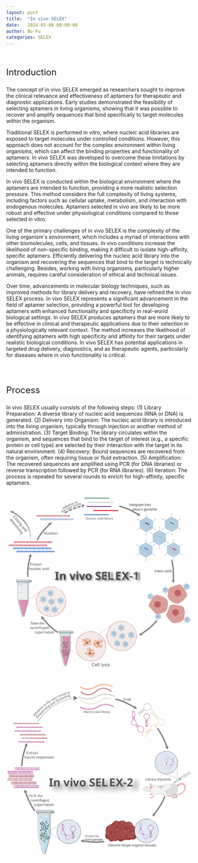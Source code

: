 ```yaml
---
layout: post
title:  "In vivo SELEX"
date:   2024-05-08 00:00:00
author: Bo Fu
categories: SELEX
---
```

<html>
<head>
  <title>横向排列的点击按钮</title>
  <style>
    /* 按钮容器样式 */
    .button-container {
      display: flex;
      justify-content: left;
      align-items: center;
      height: 50px;
    }
    /* 按钮样式 */
    .button {
      display: block;
      padding: 10px;
      font-size:24px;
      margin-right: 10px;
      text-align: center;
      background-color: #ffffff;
      color: #520049;
      text-decoration: none;
      border: 1px solid #520049;
      border-radius: 5px;
    }
    /* 鼠标悬停样式 */
    .button:hover {
      background-color: #c9c5c5;
      cursor: pointer;
    }
  </style>
</head>
</html>

<html lang="zh-cn">
<head>
<meta charset="utf-8"> 
<style>
  .header_box {
    display: block;
    font-size: 24px;
    background-color: #ffffff;
    text-decoration: none;
    border-radius: 1px;
    width: 500px;
    border-width: 1px 1px 2px 1px;
    border-color: #ffffff #ffffff #ffffff #ffffff;
}
.blowheader_box{
    display: block;
      padding: 6px;
      font-size:20px;
      margin-right: 10px;
      text-align: center;
      background-color: #efefef;
      color: #000000;
      text-decoration: none;
      border: 1px solid #ffffff;
      border-radius: 1px;
      width:170px;
	    height:40px;
  }
  .box_style{
    background: #ffffff;
  }
  blockquote {
  margin: 0 0 0px;
  }
</style>
</head>
<p><br/></p>


<p class="header_box">Introduction</p>
<p>The concept of in vivo SELEX emerged as researchers sought to improve the clinical relevance and effectiveness of aptamers for therapeutic and diagnostic applications. Early studies demonstrated the feasibility of selecting aptamers in living organisms, showing that it was possible to recover and amplify sequences that bind specifically to target molecules within the organism.</p>
<p>Traditional SELEX is performed in vitro, where nucleic acid libraries are exposed to target molecules under controlled conditions. However, this approach does not account for the complex environment within living organisms, which can affect the binding properties and functionality of aptamers. In vivo SELEX was developed to overcome these limitations by selecting aptamers directly within the biological context where they are intended to function.</p>
<p>In vivo SELEX is conducted within the biological environment where the aptamers are intended to function, providing a more realistic selection pressure. This method considers the full complexity of living systems, including factors such as cellular uptake, metabolism, and interaction with endogenous molecules. Aptamers selected in vivo are likely to be more robust and effective under physiological conditions compared to those selected in vitro.</p>
<p>One of the primary challenges of in vivo SELEX is the complexity of the living organism's environment, which includes a myriad of interactions with other biomolecules, cells, and tissues. In vivo conditions increase the likelihood of non-specific binding, making it difficult to isolate high-affinity, specific aptamers. Efficiently delivering the nucleic acid library into the organism and recovering the sequences that bind to the target is technically challenging. Besides, working with living organisms, particularly higher animals, requires careful consideration of ethical and technical issues.</p>
<p>Over time, advancements in molecular biology techniques, such as improved methods for library delivery and recovery, have refined the in vivo SELEX process. In vivo SELEX represents a significant advancement in the field of aptamer selection, providing a powerful tool for developing aptamers with enhanced functionality and specificity in real-world biological settings. In vivo SELEX produces aptamers that are more likely to be effective in clinical and therapeutic applications due to their selection in a physiologically relevant context. The method increases the likelihood of identifying aptamers with high specificity and affinity for their targets under realistic biological conditions. In vivo SELEX has potential applications in targeted drug delivery, diagnostics, and as therapeutic agents, particularly for diseases where in vivo functionality is critical.</p>
<br>
<br>

<p class="header_box">Process</p>        
<font>In vivo SELEX usually consists of the following steps: (1) Library Preparation: A diverse library of nucleic acid sequences (RNA or DNA) is generated. (2) Delivery into Organism: The nucleic acid library is introduced into the living organism, typically through injection or another method of administration. (3) Target Binding: The library circulates within the organism, and sequences that bind to the target of interest (e.g., a specific protein or cell type) are selected by their interaction with the target in its natural environment. (4) Recovery: Bound sequences are recovered from the organism, often requiring tissue or fluid extraction. (5) Amplification: The recovered sequences are amplified using PCR (for DNA libraries) or reverse transcription followed by PCR (for RNA libraries). (6) Iteration: The process is repeated for several rounds to enrich for high-affinity, specific aptamers.</font>
<img src="/images/SELEX/In-vivo-SELEX-1.svg" alt="drawing" style="width:800px;display:block;margin:0 auto;border-radius:0;" class="img-responsive">
<img src="/images/SELEX/In-vivo-SELEX-2.svg" alt="drawing" style="width:800px;display:block;margin:0 auto;border-radius:0;" class="img-responsive">
<div style="display: flex; justify-content: center;"></div>
<br>


